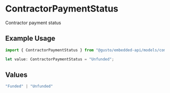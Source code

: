 # ContractorPaymentStatus

Contractor payment status

## Example Usage

```typescript
import { ContractorPaymentStatus } from "@gusto/embedded-api/models/components/contractorpayment.js";

let value: ContractorPaymentStatus = "Unfunded";
```

## Values

```typescript
"Funded" | "Unfunded"
```